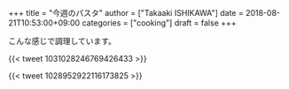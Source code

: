 +++
title = "今週のパスタ"
author = ["Takaaki ISHIKAWA"]
date = 2018-08-21T10:53:00+09:00
categories = ["cooking"]
draft = false
+++

こんな感じで調理しています。

{{< tweet 1031028246769426433 >}}

{{< tweet 1028952922116173825 >}}
